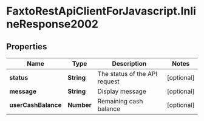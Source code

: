 # FaxtoRestApiClientForJavascript.InlineResponse2002

## Properties
Name | Type | Description | Notes
------------ | ------------- | ------------- | -------------
**status** | **String** | The status of the API request | [optional] 
**message** | **String** | Display message | [optional] 
**userCashBalance** | **Number** | Remaining cash balance | [optional] 


